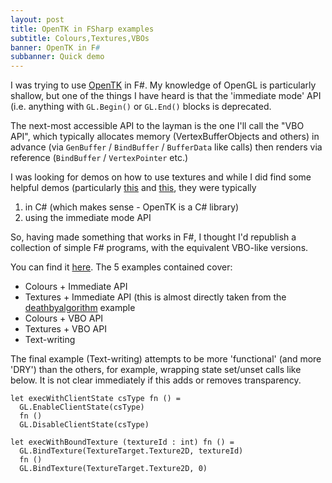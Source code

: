 ```yaml
---
layout: post
title: OpenTK in FSharp examples
subtitle: Colours,Textures,VBOs
banner: OpenTK in F#
subbanner: Quick demo
---
```


I was trying to use [OpenTK](https://github.com/opentk/opentk) in F#. My knowledge of OpenGL is particularly shallow, but one of the things I have heard is that the 'immediate mode' API (i.e. anything with `GL.Begin()` or `GL.End()` blocks is deprecated.

The next-most accessible API to the layman is the one I'll call the "VBO API", which typically allocates memory (VertexBufferObjects and others) in advance (via `GenBuffer` / `BindBuffer` / `BufferData` like calls) then renders via reference (`BindBuffer` / `VertexPointer` etc.)

I was looking for demos on how to use textures and while I did find some helpful demos (particularly [this](http://deathbyalgorithm.blogspot.com/2013/05/opentk-textures.html) and [this](http://neokabuto.blogspot.com/2014/04/opentk-tutorial-6-part-2-loading.html), they were typically 
1. in C# (which makes sense - OpenTK is a C# library)
2. using the immediate mode API

So, having made something that works in F#, I thought I'd republish a collection of simple F# programs, with the equivalent VBO-like versions.

You can find it [here](https://github.com/wilfredsj/opentk-in-fsharp/tree/master/src). The 5 examples contained cover:
* Colours + Immediate API
* Textures + Immediate API (this is almost directly taken from the [deathbyalgorithm](http://deathbyalgorithm.blogspot.com/2013/05/opentk-textures.html) example
* Colours + VBO  API
* Textures + VBO API
* Text-writing  

The final example (Text-writing) attempts to be more 'functional' (and more 'DRY') than the others, for example, wrapping state set/unset calls like below. It is not clear immediately if this adds or removes transparency.

~~~~  
let execWithClientState csType fn () = 
  GL.EnableClientState(csType)
  fn ()
  GL.DisableClientState(csType)

let execWithBoundTexture (textureId : int) fn () =
  GL.BindTexture(TextureTarget.Texture2D, textureId)
  fn ()
  GL.BindTexture(TextureTarget.Texture2D, 0)
~~~~
